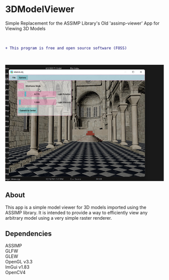 # 3DModelViewer
Simple Replacement for the ASSIMP Library's Old 'assimp-viewer' App for Viewing 3D Models

<br>

```diff
+ This program is free and open source software (FOSS)  
```  
<br>

![](https://raw.githubusercontent.com/jstrom2002/3DModelViewer/main/screenshots/ss1.jpg)  


## About  
This app is a simple model viewer for 3D models imported using the ASSIMP library.  It is intended to provide a way to efficiently view any arbitrary model using a very simple raster renderer.   

## Dependencies  
ASSIMP  
GLFW  
GLEW  
OpenGL v3.3  
ImGui v1.83  
OpenCV4  
